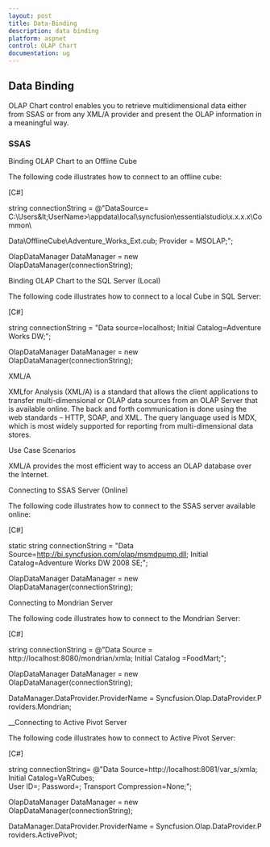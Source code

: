 ```yaml
---
layout: post
title: Data-Binding
description: data binding
platform: aspnet
control: OLAP Chart
documentation: ug
---
```


## Data Binding

OLAP Chart control enables you to retrieve multidimensional data either from SSAS or from any XML/A provider and present the OLAP information in a meaningful way.

### SSAS

Binding OLAP Chart to an Offline Cube

The following code illustrates how to connect to an offline cube:


[C#]

string connectionString = @"DataSource= C:\Users\&lt;UserName&gt;\appdata\local\syncfusion\essentialstudio\x.x.x.x\Common\

Data\OfflineCube\Adventure_Works_Ext.cub; Provider = MSOLAP;";

OlapDataManager DataManager = new OlapDataManager(connectionString);

Binding OLAP Chart to the SQL Server (Local)

The following code illustrates how to connect to a local Cube in SQL Server:


[C#]

string connectionString = "Data source=localhost; Initial Catalog=Adventure Works DW;";

OlapDataManager DataManager = new OlapDataManager(connectionString);

XML/A

XMLfor Analysis (XML/A) is a standard that allows the client applications to transfer multi-dimensional or OLAP data sources from an OLAP Server that is available online. The back and forth communication is done using the web standards – HTTP, SOAP, and XML. The query language used is MDX, which is most widely supported for reporting from multi-dimensional data stores.

Use Case Scenarios

XML/A provides the most efficient way to access an OLAP database over the Internet.

Connecting to SSAS Server (Online)

The following code illustrates how to connect to the SSAS server available online:


[C#]

static string connectionString = "Data Source=http://bi.syncfusion.com/olap/msmdpump.dll; Initial Catalog=Adventure Works DW 2008 SE;";   

OlapDataManager DataManager = new OlapDataManager(connectionString);

Connecting to Mondrian Server

The following code illustrates how to connect to the Mondrian Server:



[C#]

string connectionString = @"Data Source = http://localhost:8080/mondrian/xmla; Initial Catalog =FoodMart;";

OlapDataManager DataManager = new OlapDataManager(connectionString);

DataManager.DataProvider.ProviderName = Syncfusion.Olap.DataProvider.Providers.Mondrian; 

__Connecting to Active Pivot Server

The following code illustrates how to connect to Active Pivot Server:


[C#]

string connectionString= @"Data Source=http://localhost:8081/var_s/xmla;  Initial Catalog=VaRCubes; User ID=; Password=; Transport Compression=None;";

OlapDataManager DataManager = new OlapDataManager(connectionString);

DataManager.DataProvider.ProviderName = Syncfusion.Olap.DataProvider.Providers.ActivePivot;



